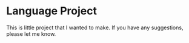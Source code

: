 # Language Project
This is little project that I wanted to make. If you have any suggestions, please let me know.
